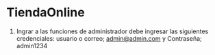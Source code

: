 # TiendaOnline
1) Ingrar a las funciones de administrador debe ingresar las siguientes credenciales:
  usuario o correo; admin@admin.com
  y Contraseña; admin1234
